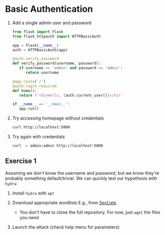 # Basic Authentication

1. Add a single admin user and password

   ```python
   from flask import Flask
   from flask_httpauth import HTTPBasicAuth

   app = Flask(__name__)
   auth = HTTPBasicAuth(app)

   @auth.verify_password
   def verify_password(username, password):
      if username == 'admin' and password == 'admin':
         return username

   @app.route('/')
   @auth.login_required
   def home():
      return f'<h1>Hello, {auth.current_user()}</h1>'

   if __name__ == '__main__':
      app.run()
   ```

2. Try accessing homepage without credentials

   ```bash
   curl http://localhost:5000
   ```

3. Try again with credentials

   ```bash
   curl -u admin:admin http://localhost:5000
   ```

## Exercise 1

Assuming we don't know the username and password, but we know they're probably something default/trivial. We can quickly test our hypothesis with `hydra`:

1. Install `hydra` with `apt`

2. Download appropriate wordlists E.g., from [SecLists](https://github.com/danielmiessler/SecLists)
   - You don't have to clone the full repository. For now, just `wget` the files you need

3. Launch the attack (check help menu for parameters)
